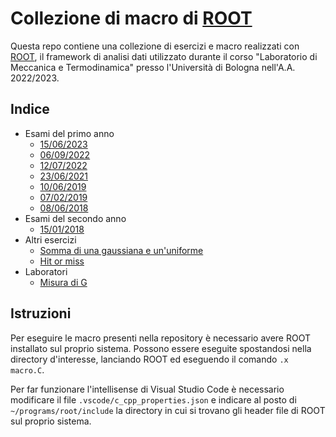 # Collezione di macro di [ROOT](https://root.cern)

Questa repo contiene una collezione di esercizi e macro realizzati con [ROOT](https://root.cern), il framework di analisi dati utilizzato durante il corso "Laboratorio di Meccanica e Termodinamica" presso l'Università di Bologna nell'A.A. 2022/2023.

## Indice

-   Esami del primo anno
    -   [15/06/2023](exams/first_year/230615)
    -   [06/09/2022](exams/first_year/220906)
    -   [12/07/2022](exams/first_year/220712)
    -   [23/06/2021](exams/first_year/210623)
    -   [10/06/2019](exams/first_year/190610)
    -   [07/02/2019](exams/first_year/190207)
    -   [08/06/2018](exams/first_year/180608)
-   Esami del secondo anno
    -   [15/01/2018](exams/second_year/180115)
-   Altri esercizi
    -   [Somma di una gaussiana e un'uniforme](misc/gauss_uniform)
    -   [Hit or miss](misc/hit_or_miss)
-   Laboratori
    -   [Misura di G](lab/gravity)

## Istruzioni

Per eseguire le macro presenti nella repository è necessario avere ROOT installato sul proprio sistema. Possono essere eseguite spostandosi nella directory d'interesse, lanciando ROOT ed eseguendo il comando `.x macro.C`.

Per far funzionare l'intellisense di Visual Studio Code è necessario modificare il file `.vscode/c_cpp_properties.json` e indicare al posto di `~/programs/root/include` la directory in cui si trovano gli header file di ROOT sul proprio sistema.
